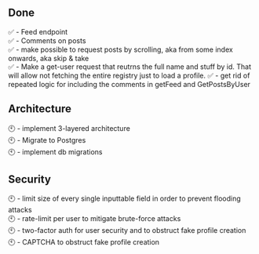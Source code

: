 ## Done
✅ - Feed endpoint<br />
✅ - Comments on posts<br />
✅ - make possible to request posts by scrolling, aka from some index onwards, aka skip & take<br />
✅ - Make a get-user request that reutrns the full name and stuff by id. That will allow not fetching the entire registry just to load a profile.
✅ - get rid of repeated logic for including the comments in getFeed and GetPostsByUser<br />

## Architecture
🕙 - implement 3-layered architecture<br />
🕙 - Migrate to Postgres<br />
🕙 - implement db migrations

## Security
🕙 - limit size of every single inputtable field in order to prevent flooding attacks<br />
🕙 - rate-limit per user to mitigate brute-force attacks<br />
🕙 - two-factor auth for user security and to obstruct fake profile creation<br />
🕙 - CAPTCHA to obstruct fake profile creation
